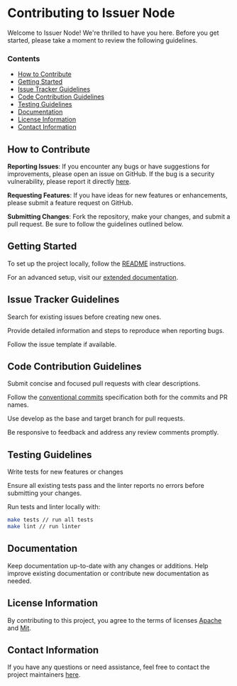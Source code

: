 # Contributing to Issuer Node

Welcome to Issuer Node! We're thrilled to have you here. Before you get started, please take a moment to review the following guidelines.

### Contents

- [How to Contribute](#how-to-contribute)
- [Getting Started](#getting-started)
- [Issue Tracker Guidelines](#issue-tracker-guidelines)
- [Code Contribution Guidelines](#code-contribution-guidelines)
- [Testing Guidelines](#testing-guidelines)
- [Documentation](#documentation)
- [License Information](#license-information)
- [Contact Information](#contact-information)

## How to Contribute

**Reporting Issues**: If you encounter any bugs or have suggestions for improvements, please open an issue on GitHub. If the bug is a security vulnerability, please report it directly [here](https://support.polygon.technology/support/solutions/categories/82000473421/folders/82000694808).

**Requesting Features**: If you have ideas for new features or enhancements, please submit a feature request on GitHub.

**Submitting Changes**: Fork the repository, make your changes, and submit a pull request. Be sure to follow the guidelines outlined below.

## Getting Started

To set up the project locally, follow the [README](./README.md#quick-start-installation) instructions.

For an advanced setup, visit our [extended documentation](https://devs.polygonid.com/docs/issuer/issuer-configuration).

## Issue Tracker Guidelines

Search for existing issues before creating new ones.

Provide detailed information and steps to reproduce when reporting bugs.

Follow the issue template if available.

## Code Contribution Guidelines

Submit concise and focused pull requests with clear descriptions.

Follow the [conventional commits](https://www.conventionalcommits.org/en/v1.0.0/) specification both for the commits and PR names.

Use develop as the base and target branch for pull requests.

Be responsive to feedback and address any review comments promptly.

## Testing Guidelines

Write tests for new features or changes 

Ensure all existing tests pass and the linter reports no errors before submitting your changes.

Run tests and linter locally with:
``` bash
make tests // run all tests
make lint // run linter
``` 

## Documentation

Keep documentation up-to-date with any changes or additions.
Help improve existing documentation or contribute new documentation as needed.

## License Information

By contributing to this project, you agree to the terms of licenses [Apache](LICENSE-APACHE) and [Mit](LICENSE-MIT).

## Contact Information

If you have any questions or need assistance, feel free to contact the project maintainers [here](https://support.polygon.technology/support/solutions/categories/82000473421/folders/82000694808).